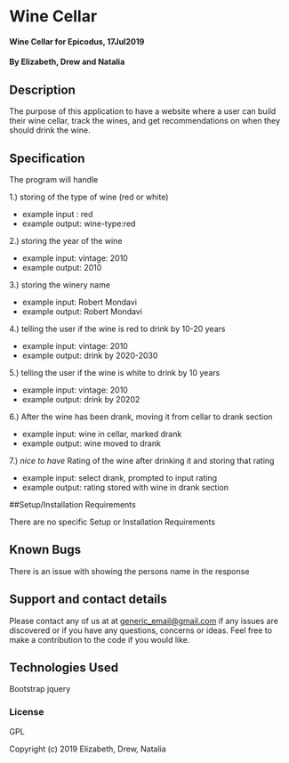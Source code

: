 # Wine Cellar

#### Wine Cellar for Epicodus, 17Jul2019

#### By Elizabeth, Drew and Natalia

## Description

The purpose of this application to have a website where a user can build their wine cellar, track the wines, and get recommendations on when
they should drink the wine.

## Specification

The program will handle

1.) storing of the type of wine (red or white)
- example input : red
- example output: wine-type:red

2.) storing the year of the wine
- example input: vintage: 2010
- example output: 2010

3.) storing the winery name
- example input: Robert Mondavi
- example output: Robert Mondavi

4.) telling the user if the wine is red to drink by 10-20 years
- example input: vintage: 2010
- example output: drink by 2020-2030

5.) telling the user if the wine is white to drink by 10 years
- example input: vintage: 2010
- example output: drink by 20202

6.) After the wine has been drank, moving it from cellar to drank section
- example input: wine in cellar, marked drank
- example output: wine moved to drank

7.) *nice to have* Rating of the wine after drinking it and storing that rating
- example input: select drank, prompted to input rating
- example output: rating stored with wine in drank section

##Setup/Installation Requirements

There are no specific Setup or Installation Requirements

## Known Bugs

There is an issue with showing the persons name in the response

## Support and contact details

Please contact any of us at at generic_email@gmail.com if any issues are discovered or if you have any questions, concerns or ideas. Feel free to make a contribution to the code if you would like.

## Technologies Used

Bootstrap
jquery

### License

GPL

Copyright (c) 2019 Elizabeth, Drew, Natalia
